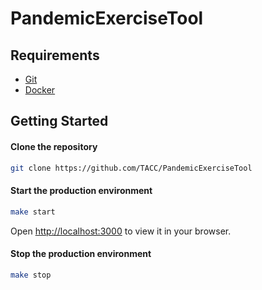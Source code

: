 # PandemicExerciseTool

## Requirements

* [Git](https://git-scm.com/book/en/v2/Getting-Started-Installing-Git)
* [Docker](https://www.docker.com/products/docker-desktop/)


## Getting Started


#### Clone the repository

```bash
git clone https://github.com/TACC/PandemicExerciseTool
```

#### Start the production environment

```bash
make start
```

Open [http://localhost:3000](http://localhost:3000) to view it in your browser.


#### Stop the production environment

```bash
make stop
```

